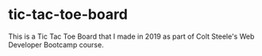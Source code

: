 # tic-tac-toe-board
This is a Tic Tac Toe Board that I made in 2019 as part of Colt Steele's Web Developer Bootcamp course. 
